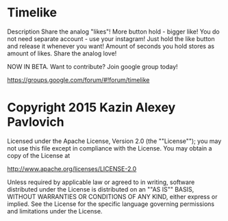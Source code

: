 # Timelike
Description
Share the analog "likes"! 
More button hold - bigger like!
You do not need separate account - use your instagram!
Just hold the like button and release it whenever you want! Amount of seconds you hold stores as amount of likes.
Share the analog love!

NOW IN BETA.
Want to contribute? Join google group today!

https://groups.google.com/forum/#!forum/timelike


# Copyright 2015 Kazin Alexey Pavlovich

Licensed under the Apache License, Version 2.0 (the ""License"");
you may not use this file except in compliance with the License.
You may obtain a copy of the License at

   http://www.apache.org/licenses/LICENSE-2.0

Unless required by applicable law or agreed to in writing, software
distributed under the License is distributed on an ""AS IS"" BASIS,
WITHOUT WARRANTIES OR CONDITIONS OF ANY KIND, either express or implied.
See the License for the specific language governing permissions and
limitations under the License.
